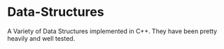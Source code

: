 # Data-Structures
A Variety of Data Structures implemented in C++. They have been pretty heavily and well tested.
